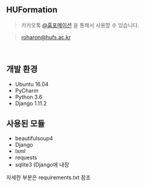 HUFormation
-----------
> 카카오톡 [@훕포메이션](http://pf.kakao.com/_xdERZxl) 을 통해서 사용할 수 있습니다.

> roharon@hufs.ac.kr

<html>
<p>

<br>
  <h2>개발 환경</h2>
    <ul>
    <li>Ubuntu 16.04</li>
    <li>PyCharm</li>
    <li>Python 3.6</li>
    <li>Django 1.11.2</li>
    </ul>
    
</p>
<p>
<h2>사용된 모듈
</h2>
<ul>
<li>beautifulsoup4</li>
<li>Django</li>
<li>lxml</li>
<li>requests</li>
<li>sqlite3 (Django에 내장</li>
</ul>
자세한 부분은 requirements.txt 참조

</p>
    
    
    
    
</html>
